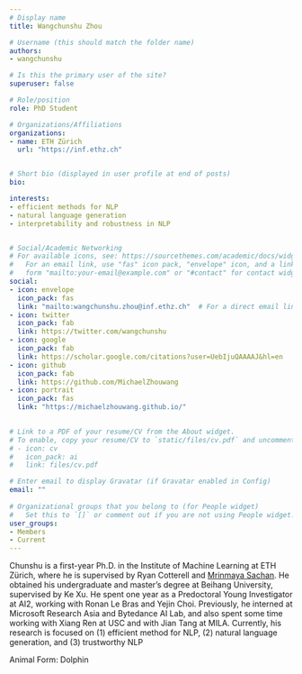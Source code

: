 ```yaml
---
# Display name
title: Wangchunshu Zhou

# Username (this should match the folder name)
authors:
- wangchunshu

# Is this the primary user of the site?
superuser: false

# Role/position
role: PhD Student

# Organizations/Affiliations
organizations:
- name: ETH Zürich
  url: "https://inf.ethz.ch"


# Short bio (displayed in user profile at end of posts)
bio: 

interests: 
- efficient methods for NLP
- natural language generation
- interpretability and robustness in NLP


# Social/Academic Networking
# For available icons, see: https://sourcethemes.com/academic/docs/widgets/#icons
#   For an email link, use "fas" icon pack, "envelope" icon, and a link in the
#   form "mailto:your-email@example.com" or "#contact" for contact widget.
social:
- icon: envelope
  icon_pack: fas
  link: "mailto:wangchunshu.zhou@inf.ethz.ch"  # For a direct email link, use "mailto:test@example.org".
- icon: twitter
  icon_pack: fab
  link: https://twitter.com/wangchunshu
- icon: google
  icon_pack: fab
  link: https://scholar.google.com/citations?user=UebIjuQAAAAJ&hl=en
- icon: github
  icon_pack: fab
  link: https://github.com/MichaelZhouwang
- icon: portrait
  icon_pack: fas
  link: "https://michaelzhouwang.github.io/"

  
# Link to a PDF of your resume/CV from the About widget.
# To enable, copy your resume/CV to `static/files/cv.pdf` and uncomment the lines below.  
# - icon: cv
#   icon_pack: ai
#   link: files/cv.pdf 

# Enter email to display Gravatar (if Gravatar enabled in Config)
email: ""
  
# Organizational groups that you belong to (for People widget)
#   Set this to `[]` or comment out if you are not using People widget.  
user_groups:
- Members
- Current
---
```

Chunshu is a first-year Ph.D. in the Institute of Machine Learning at ETH Zürich, where he is supervised by Ryan Cotterell and [Mrinmaya Sachan](https://sites.google.com/site/mrinsachan/). He obtained his undergraduate and master’s degree at Beihang University, supervised by Ke Xu. He spent one year as a Predoctoral Young Investigator at AI2, working with Ronan Le Bras and Yejin Choi. Previously, he interned at Microsoft Research Asia and Bytedance AI Lab, and also spent some time working with Xiang Ren at USC and with Jian Tang at MILA.  Currently, his research is focused on (1) efficient method for NLP, (2) natural language generation, and (3) trustworthy NLP

Animal Form: Dolphin

<!-- <img  class="avatar-small" src="seaa-turtle.jpg" style="float: center" />
 -->